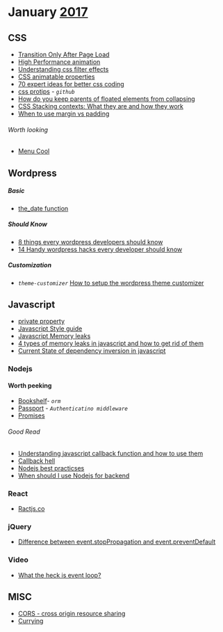 # January [2017]
[2017]: https://github.com/gistnoor/Links/tree/master/Year

## CSS
* [Transition Only After Page Load](https://css-tricks.com/transitions-only-after-page-load/)
* [High Performance animation](https://www.html5rocks.com/en/tutorials/speed/high-performance-animations/)
* [Understanding css  filter effects](https://www.html5rocks.com/en/tutorials/filters/understanding-css/)
* [CSS animatable properties](http://oli.jp/2010/css-animatable-properties/)
* [70 expert ideas for better css coding](https://hackhands.com/70-Expert-Ideas-For-Better-CSS-Coding/)
* [css protips](https://github.com/AllThingsSmitty/css-protips) - _`github`_
* [How do you keep parents of floated elements from collapsing](stackoverflow.com/questions/218760/how-do-you-keep-parents-of-floated-elements-from-collapsing)
* [CSS Stacking contexts: What they are and how they work](https://tiffanybbrown.com/2015/09/css-stacking-contexts-wtf/)
* [When to use margin vs padding](http://stackoverflow.com/questions/2189452/when-to-use-margin-vs-padding-in-css)

###### Worth looking
* [Menu Cool](http://www.menucool.com/)

## Wordpress

##### Basic
* [the_date function](http://buildwpyourself.com/the-date-function-display-date/)

##### Should Know
* [8 things every wordpress developers should know](http://www.spiralclick.com/blog/8-things-every-wordpress-developer-should-know)
* [14 Handy wordpress hacks every developer should know](https://premium.wpmudev.org/blog/14-handy-wordpress-hacks-every-developer-should-know/)


##### Customization
* _``theme-customizer``_ [How to setup the wordpress theme customizer](http://buildwpyourself.com/wordpress-theme-customizer/)


## Javascript
* [private property](http://www.crockford.com/javascript/private.html)
* [Javascript Style guide](https://github.com/airbnb/javascript)
* [Javascript Memory leaks](http://javascript.info/tutorial/memory-leaks)
* [4 types of memory leaks in javascript and how to get rid of them](https://auth0.com/blog/four-types-of-leaks-in-your-javascript-code-and-how-to-get-rid-of-them/)
* [Current State of dependency inversion in javascript](http://blog.wolksoftware.com/the-current-state-of-dependency-inversion-in-javascript)

### Nodejs

#### Worth peeking
* [Bookshelf](http://bookshelfjs.org/)- _``orm``_
* [Passport](http://passportjs.org/docs) - _``Authenticatino middleware``_
* [Promises](https://www.promisejs.org/)

###### Good Read
* [Understanding javascript callback function and how to use them](http://javascriptissexy.com/understand-javascript-callback-functions-and-use-them/)
* [Callback hell](http://callbackhell.com/)
* [Nodejs best practicses](http://justbuildsomething.com/node-js-best-practices/)
* [When should I use Nodejs for backend](http://www.atulr.com/blog-atul/web/2016/11/05/nodejs-usage.html)

### React
* [Ractjs.co](https://reactjs.co/)

### jQuery
* [Difference between event.stopPropagation and event.preventDefault](http://stackoverflow.com/questions/5963669/whats-the-difference-between-event-stoppropagation-and-event-preventdefault)

### Video
* [What the heck is event loop?](https://www.youtube.com/watch?v=8aGhZQkoFbQ)

## MISC
* [CORS - cross origin resource sharing](https://en.wikipedia.org/wiki/Cross-origin_resource_sharing)
* [Currying](https://en.wikipedia.org/wiki/Currying)
